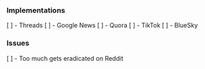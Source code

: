 ### Implementations
[ ] - Threads
[ ] - Google News
[ ] - Quora
[ ] - TikTok
[ ] - BlueSky

### Issues
[ ] - Too much gets eradicated on Reddit